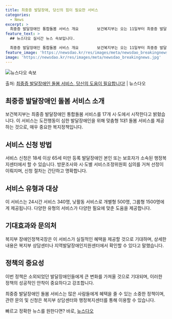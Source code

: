```yaml
---
title: 최중증 발달장애, 당신의 힘이 필요한 서비스
categories:
  - News
excerpt: >
  최중증 발달장애인 통합돌봄 서비스 개요        보건복지부는 오는 11일부터 최중증 발달장애인 통합돌봄 …
feature_text: >
  ## 뉴스다오 실시간 뉴스 속보입니다.

  최중증 발달장애인 통합돌봄 서비스 개요        보건복지부는 오는 11일부터 최중증 발달장애인 통합돌봄 …
feature_image: 'https://newsdao.kr/res/images/meta/newsdao_breakingnews.jpg'
image: 'https://newsdao.kr/res/images/meta/newsdao_breakingnews.jpg'
---
```


![뉴스다오 속보](https://newsdao.kr/res/images/meta/newsdao_breakingnews.jpg)

<p>출처: <a href="https://newsdao.kr/4154" rel="dofollow">최중증 발달장애인 돌봄 서비스, 당신의 도움이 필요합니다!</a> | 뉴스다오</p>

## 최중증 발달장애인 돌봄 서비스 소개

보건복지부는 최중증 발달장애인 통합돌봄 서비스를 17개 시·도에서 시작한다고 밝혔습니다. 이 서비스는 도전행동이 심한 발달장애인을 위해 맞춤형 1대1 돌봄 서비스를 제공하는 것으로, 매우 중요한 복지정책입니다.

## 서비스 신청 방법

서비스 신청은 18세 이상 65세 미만 등록 발달장애인 본인 또는 보호자가 소속된 행정복지센터에서 할 수 있습니다. 방문조사와 시·도별 서비스조정위원회 심의를 거쳐 선정이 이뤄지며, 신청 절차는 간단하고 명확합니다.

## 서비스 유형과 대상

이 서비스는 24시간 서비스 340명, 낮활동 서비스로 개별형 500명, 그룹형 1500명에게 제공됩니다. 다양한 유형의 서비스가 다양한 필요에 맞춘 도움을 제공합니다.

## 기대효과와 문의처

복지부 장애인정책국장은 이 서비스가 실질적인 혜택을 제공할 것으로 기대하며, 상세한 내용은 복지부 상담센터나 지역발달장애인지원센터에서 확인할 수 있다고 말했습니다.

## 정책의 중요성

이번 정책은 소외되었던 발달장애인들에게 큰 변화를 가져올 것으로 기대되며, 이러한 정책의 성공적인 안착이 중요하다고 강조합니다.

최중증 발달장애인 돌봄 서비스는 많은 사람들에게 혜택을 줄 수 있는 소중한 정책이며, 관련 문의 및 신청은 복지부 상담센터와 행정복지센터를 통해 이용할 수 있습니다.<p>빠르고 정확한 뉴스를 원한다면? 바로, <a href="https://newsdao.kr" rel="dofollow">뉴스다오</a></p>


